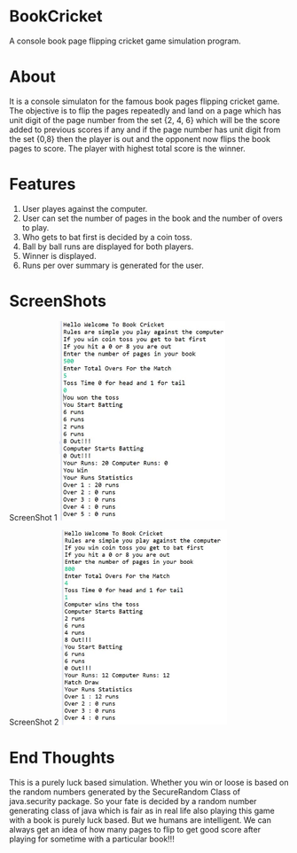 # BookCricket
A console book page flipping cricket game simulation program.

# About
It is a console simulaton for the famous book pages flipping cricket game. The objective is to flip the pages repeatedly and land on a page which has unit digit of the page number from the set {2, 4, 6} which will be the score added to previous scores if any and if the page number has unit digit from the set {0,8} then the player is out and the opponent now flips the book pages to score. The player with highest total score is the winner. 

# Features
1. User playes against the computer.
2. User can set the number of pages in the book and the number of overs to play.
3. Who gets to bat first is decided by a coin toss.
4. Ball by ball runs are displayed for both players.
5. Winner is displayed.
6. Runs per over summary is generated for the user.

# ScreenShots
ScreenShot 1
<img src="Snaps/snap1.JPG"  width="300"/>

ScreenShot 2
<img src="Snaps/snap2.JPG"  width="300"/>

# End Thoughts
This is a purely luck based simulation. Whether you win or loose is based on the random numbers generated by the SecureRandom Class of java.security package. So your fate is decided by a random number generating class of java which is fair as in real life also playing this game with a book is purely luck based. But we humans are intelligent. We can always get an idea of how many pages to flip to get good score after playing for sometime with a particular book!!!
